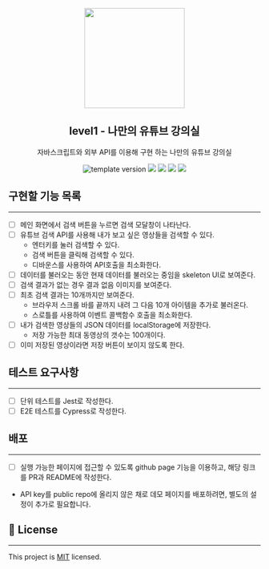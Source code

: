 <p align="middle" >
  <img width="200px;" src="./images/laptop_with_youtube_logo.png"/>
</p>
<h2 align="middle">level1 - 나만의 유튜브 강의실</h2>
<p align="middle">자바스크립트와 외부 API를 이용해 구현 하는 나만의 유튜브 강의실</p>
<p align="middle">
  <img src="https://img.shields.io/badge/version-1.0.0-blue?style=flat-square" alt="template version"/>
  <img src="https://img.shields.io/badge/language-html-red.svg?style=flat-square"/>
  <img src="https://img.shields.io/badge/language-css-blue.svg?style=flat-square"/>
  <img src="https://img.shields.io/badge/language-js-yellow.svg?style=flat-square"/>
  <img src="https://img.shields.io/badge/license-MIT-brightgreen.svg?style=flat-square"/>
</p>

## 구현할 기능 목록

---

- [ ] 메인 화면에서 검색 버튼을 누르면 검색 모달창이 나타난다.
- [ ] 유튜브 검색 API를 사용해 내가 보고 싶은 영상들을 검색할 수 있다.
  - 엔터키를 눌러 검색할 수 있다.
  - 검색 버튼을 클릭해 검색할 수 있다.
  - 디바운스를 사용하여 API호출을 최소화한다.
- [ ] 데이터를 불러오는 동안 현재 데이터를 불러오는 중임을 skeleton UI로 보여준다.
- [ ] 검색 결과가 없는 경우 결과 없음 이미지를 보여준다.
- [ ] 최초 검색 결과는 10개까지만 보여준다.
  - 브라우저 스크롤 바를 끝까지 내려 그 다음 10개 아이템을 추가로 불러온다.
  - 스로틀를 사용하여 이벤트 콜백함수 호출을 최소화한다.
- [ ] 내가 검색한 영상들의 JSON 데이터를 localStorage에 저장한다.
  - 저장 가능한 최대 동영상의 갯수는 100개이다.
- [ ] 이미 저장된 영상이라면 저장 버튼이 보이지 않도록 한다.

## 테스트 요구사항

---

- [ ] 단위 테스트를 Jest로 작성한다.
- [ ] E2E 테스트를 Cypress로 작성한다.

## 배포

---

- [ ] 실행 가능한 페이지에 접근할 수 있도록 github page 기능을 이용하고, 해당 링크를 PR과 README에 작성한다.
- API key를 public repo에 올리지 않은 채로 데모 페이지를 배포하려면, 별도의 설정이 추가로 필요합니다.

## 📝 License

---

This project is [MIT](https://github.com/woowacourse/javascript-youtube-classroom/blob/main/LICENSE) licensed.
